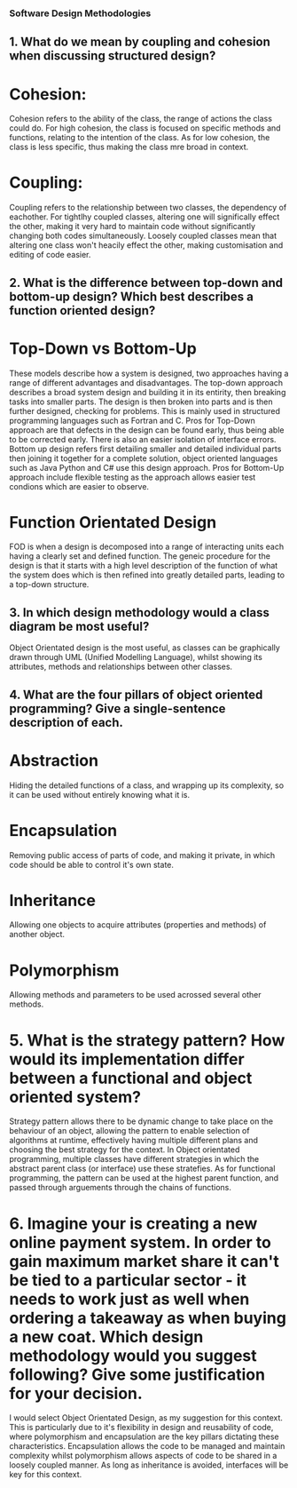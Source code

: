 ### Software Design Methodologies
## 1. What do we mean by coupling and cohesion when discussing structured design?

# Cohesion:
Cohesion refers to the ability of the class, the range of actions the class could do. For high cohesion, the class is focused on specific methods and functions, relating to the intention of the class. As for low cohesion, the class is less specific, thus making the class mre broad in context.

# Coupling:
Coupling refers to the relationship between two classes, the dependency of eachother. For tightlhy coupled classes, altering one will significally effect the other, making it very hard to maintain code without significantly changing both codes simultaneously. Loosely coupled classes mean that altering one class won't heacily effect the other, making customisation and editing of code easier.

## 2. What is the difference between top-down and bottom-up design? Which best describes a function oriented design?

# Top-Down vs Bottom-Up
These models describe how a system is designed, two approaches having a range of different advantages and disadvantages. The top-down approach describes a broad system design and building it in its entirity, then breaking tasks into smaller parts.  The design is then broken into parts and is then further designed, checking for problems. This is mainly used in structured programming languages such as Fortran and C. Pros for Top-Down approach are that defects in the design can be found early, thus being able to be corrected early. There is also an easier isolation of interface errors. Bottom up design refers first detailing smaller and detailed individual parts then joining it together for a complete solution, object oriented languages such as Java Python and C# use this design approach. Pros for Bottom-Up approach include flexible testing as the approach allows easier test condions which are easier to observe.

# Function Orientated Design 
FOD is when a design is decomposed into a range of interacting units each having a clearly set and defined function. The geneic procedure for the design is that it starts with a high level description of the function of what the system does which is then refined into greatly detailed parts, leading to a top-down structure.

## 3. In which design methodology would a class diagram be most useful?
Object Orientated design is the most useful, as classes can be graphically drawn through UML (Unified Modelling Language), whilst showing its attributes, methods and relationships between other classes.

## 4. What are the four pillars of object oriented programming? Give a single-sentence description of each.

# Abstraction
Hiding the detailed functions of a class, and wrapping up its complexity, so it can be used without entirely knowing what it is.

# Encapsulation
Removing public access of parts of code, and making it private, in which code should be able to control it's own state. 

# Inheritance
Allowing one objects to acquire attributes (properties and methods) of another object.

# Polymorphism
Allowing methods and parameters to be used acrossed several other methods.


# 5. What is the strategy pattern? How would its implementation differ between a functional and object oriented system?


Strategy pattern allows there to be dynamic change to take place on the behaviour of an object, allowing the pattern to enable selection of algorithms at runtime, effectively having multiple different plans and choosing the best strategy for the context. In Object orientated programming, multiple classes have different strategies in which the abstract parent class (or interface) use these stratefies. As for functional programming, the pattern can be used at the highest parent function, and passed through arguements through the chains of functions. 

# 6. Imagine your is creating a new online payment system. In order to gain maximum market share it can't be tied to a particular sector - it needs to work just as well when ordering a takeaway as when buying a new coat. Which design methodology would you suggest following? Give some justification for your decision.

I would select Object Orientated Design, as my suggestion for this context. This is particularly due to it's flexibility in design and reusability of code, where polymorphism and encapsulation are the key pillars dictating these characteristics. Encapsulation allows the code to be managed and maintain complexity whilst polymorphism allows aspects of code to be shared in a loosely coupled manner. As long as inheritance is avoided, interfaces will be key for this context.